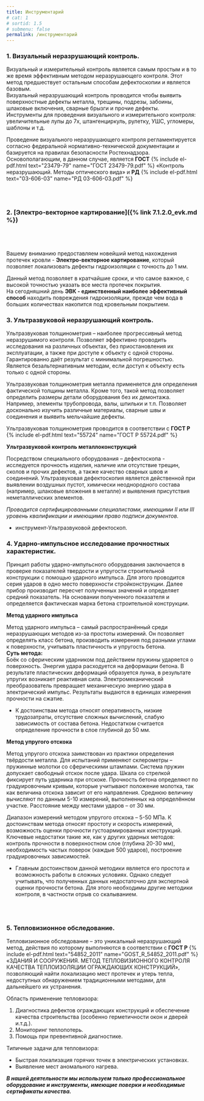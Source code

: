 ```yaml
---
title: Инструментарий
# cat: 1
# sortid: 1.5
# submenu: false
permalink: /инструментарий
---
```


### **1. Визуальный неразрушающий контроль.**

Визуальный и измерительный контроль является самым простым и в то же время эффективным методом неразрушающего контроля. Этот метод предшествует остальным способам дефектоскопии и является базовым.  
Визуальный неразрушающий контроль проводится чтобы выявить поверхностные дефекты металла, трещины, подрезы, забоины, шлаковые включения, сварные брызги и прочие дефекты.  
Инструменты для проведения визуального и измерительного контроля: увеличительные лупы до 7х, штангенциркуль, рулетку, УШС, угломеры, шаблоны и т.д.

Проведение визуального неразрушающего контроля регламентируется согласно федеральной нормативно-технической документации и базируется на правилах безопасности Ростехнадзора. Основополагающим, в данном случае, является **ГОСТ** {% include el-pdf.html text="23479-79" name="ГОСТ 23479-79.pdf" %}  «Контроль неразрушающий. Методы оптического вида» и **РД** 
       {% include el-pdf.html text="03-606-03" name="РД 03-606-03.pdf" %} 

       
       
###### &nbsp;  
### 2. __[Электро-векторное картирование]({% link 7.1.2.0_evk.md %})__    

###### &nbsp;  
Вашему вниманию предоставляем новейший метод нахождения протечек кровли - **Электро-векторное картирование**, который позволяет локализовать дефекты гидроизоляции с точность до 1 мм.

Данный метод позволяет в кратчайшие сроки, и что самое важное, с высокой точностью указать все места протечек покрытия.      
На сегодняшний день **ЭВК - единственный наиболее эффективный способ** находить повреждения гидроизоляции, прежде чем вода в больших количествах накопится под кровельным покрытием.

### **3. Ультразвуковой неразрушающий контроль.**

Ультразвуковая толщинометрия – наиболее прогрессивный метод неразрушимого контроля. Позволяет эффективно проводить исследования на различных объектах, без приостановления их эксплуатации, а также при доступе к объекту с одной стороны. Гарантированно даёт результат с минимальной погрешностью. Является безальтернативным методам, если доступ к объекту есть только с одной стороны.

Ультразвуковая толщинометрия металла применяется для определения фактической толщины металла. Кроме того, такой метод позволяет определить размеры детали оборудования без их демонтажа. Например, элементы трубопровода, валы, шпильки и т.п. Позволяет досконально изучить различные материалы, сварные швы и соединения и выявить мельчайшие дефекты.

Ультразвуковая толщинометрия проводится в соответствии с **ГОСТ Р** {% include el-pdf.html text="55724" name="ГОСТ Р 55724.pdf" %}  

   **Ультразвуковой контроль металлоконструкций**
   
Посредством специального оборудования – дефектоскопа - исследуется прочность изделия, наличие или отсутствие трещин, сколов и прочих дефектов, а также качество сварных швов и соединений. Ультразвуковая дефектоскопия является действенной при выявлении воздушных пустот, химически неоднородного состава (например, шлаковые вложения в металле) и выявления присутствия неметаллических элементов.

*Проводится сертифицированными специалистами, имеющими II или III уровень квалификации и имеющими право подписи документов.*
  -  инструмент-Ультразвуковой дефектоскоп. 
  
### **4. Ударно-импульсное исследование прочностных характеристик.**

Принцип работы ударно-импульсного оборудования заключается в проверке показателей твердости и упругости строительной конструкции с помощью ударного импульса. Для этого проводится серия ударов  в одно место поверхности стройконструкции. Далее прибор производит пересчет полученных значений и определяет средний показатель. На основании полученного показателя и определяется фактическая марка бетона строительной конструкции.

**Метод ударного импульса**

Метод ударного импульса – самый распространённый среди неразрушающих методов из-за простоты измерений. Он позволяет определять класс бетона, производить измерения под разными углами к поверхности, учитывать пластичность и упругость бетона.     
**Суть метода:**  
Боёк со сферическим ударником под действием пружины ударяется о поверхность. Энергия удара расходуется на деформации бетона. В результате пластических деформаций образуется лунка, в результате упругих возникает реактивная сила. Электромеханический преобразователь превращает механическую энергию удара в электрический импульс. Результаты выдаются в единицах измерения прочности на сжатие.   
* К достоинствам метода относят оперативность, низкие трудозатраты, отсутствие сложных вычислений, слабую зависимость от состава бетона. Недостатком считается определение прочности в слое глубиной до 50 мм.
 
**Метод упругого отскока**

Метод упругого отскока заимствован из практики определения твёрдости металла. Для испытаний применяют склерометры – пружинные молотки со сферическими штампами. Система пружин допускает свободный отскок после удара. Шкала со стрелкой фиксирует путь ударника при отскоке. Прочность бетона определяют по градуировочным кривым, которые учитывают положение молотка, так как величина отскока зависит от его направления. Среднюю величину вычисляют по данным 5-10 измерений, выполненных на определённом участке. Расстояние между местами ударов – от 30 мм.

Диапазон измерений методом упругого отскока – 5-50 МПа. К достоинствам метода относят простоту и скорость измерений, возможность оценки прочности густоармированных конструкций. Ключевые недостатки такие же, как у других ударных методов: контроль прочности в поверхностном слое (глубина 20-30 мм), необходимость частых поверок (каждые 500 ударов), построение градуировочных зависимостей.

* Главным достоинством данной методики является его простота и возможность работы в сложных условиях. Однако следует учитывать, что полученных данных недостаточно для экспертной оценки прочности бетона.  Для этого необходимы другие методики контроля, в частности отрыв со скалыванием.

###### &nbsp;  
### **5. Тепловизионное обследование.**  

Тепловизионное обследование – это уникальный неразрушающий метод, действия по которому выполняются в соответствии с **ГОСТ Р** 
{% include el-pdf.html text="54852_2011" name="GOST_R_54852_2011.pdf" %} «ЗДАНИЯ И СООРУЖЕНИЯ. МЕТОД ТЕПЛОВИЗИОННОГО КОНТРОЛЯ КАЧЕСТВА ТЕПЛОИЗОЛЯЦИИ ОГРАЖДАЮЩИХ КОНСТРУКЦИЙ», позволяющий найти локализацию мест протечек и утерь тепла, недоступных обнаружением традиционными методами, для дальнейшего их устранения.

Область применение тепловизора:  
  1) Диагностика дефектов ограждающих конструкций и обеспечение качества строительства (особенно герметичности окон и дверей и.т.д.).  
  2) Мониторинг теплопотерь.      
  3) Помощь при превентивной диагностике.   

  Типичные задачи для тепловизора:
  - Быстрая локализация горячих точек в электрических установках.
  - Выявление мест аномального нагрева.  

***В нашей деятельности мы используем только профессиональное оборудование и инструменты, имеющие поверки и необходимые сертификаты качества.***
